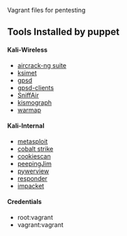 Vagrant files for pentesting


## Tools Installed by puppet

#### Kali-Wireless

  * [aircrack-ng suite](https://github.com/aircrack-ng/aircrack-ng)
  * [ksimet](https://github.com/kismetwireless/kismet)
  * [gpsd](https://github.com/biiont/gpsd)
  * [gpsd-clients](https://packages.ubuntu.com/trusty/misc/gpsd-clients)
  * [SniffAir](https://github.com/Tylous/SniffAir)
  * [kismograph](https://github.com/mattburch/kismograph)
  * [warmap](https://github.com/rmikehodges/warmap-go)

#### Kali-Internal

  * [metasploit](https://github.com/rapid7/metasploit-framework)
  * [cobalt strike](https://www.cobaltstrike.com/)
  * [cookiescan](https://github.com/tomsteele/cookiescan)
  * [peepingJim](https://github.com/jamesbcook/peepingJim)
  * [pywerview](https://github.com/the-useless-one/pywerview)
  * [responder](https://github.com/lgandx/Responder)
  * [impacket](https://github.com/CoreSecurity/impacket)

#### Credentials
  * root:vagrant
  * vagrant:vagrant
